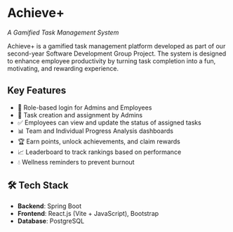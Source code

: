 # Achieve+ 
*A Gamified Task Management System*

Achieve+ is a gamified task management platform developed as part of our second-year Software Development Group Project. The system is designed to enhance employee productivity by turning task completion into a fun, motivating, and rewarding experience.

## Key Features

- 🔐 Role-based login for Admins and Employees  
- 📝 Task creation and assignment by Admins  
- ✅ Employees can view and update the status of assigned tasks  
- 📊 Team and Individual Progress Analysis dashboards  
- 🏆 Earn points, unlock achievements, and claim rewards  
- 📈 Leaderboard to track rankings based on performance  
- 💧 Wellness reminders to prevent burnout

## 🛠 Tech Stack

- **Backend**: Spring Boot  
- **Frontend**: React.js (Vite + JavaScript), Bootstrap  
- **Database**: PostgreSQL

